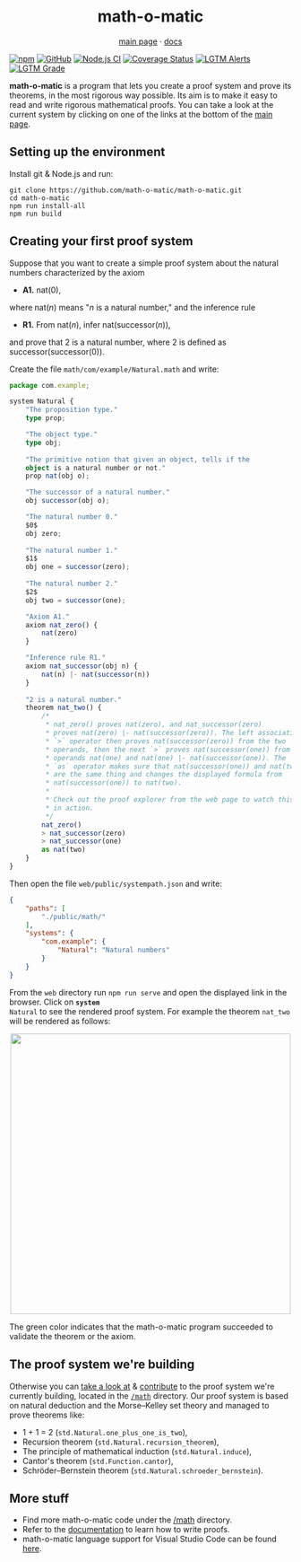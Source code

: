 <h1 align="center">math-o-matic</h1>
<p align="center"><a href="https://math-o-matic.github.io/math-o-matic/index.html">main page</a> &middot; <a href="https://math-o-matic.github.io/math-o-matic/docs/index.html">docs</a></p>

[![npm](https://img.shields.io/npm/v/math-o-matic)](https://www.npmjs.com/package/math-o-matic)
[![GitHub](https://img.shields.io/github/license/math-o-matic/math-o-matic)](https://github.com/math-o-matic/math-o-matic/blob/master/LICENSE)
[![Node.js CI](https://github.com/math-o-matic/math-o-matic/actions/workflows/test-and-build.yml/badge.svg)](https://github.com/math-o-matic/math-o-matic/actions/workflows/test-and-build.yml)
[![Coverage Status](https://img.shields.io/coveralls/github/math-o-matic/math-o-matic)](https://coveralls.io/github/math-o-matic/math-o-matic?branch=master)
[![LGTM Alerts](https://img.shields.io/lgtm/alerts/github/math-o-matic/math-o-matic)](https://lgtm.com/projects/g/math-o-matic/math-o-matic/alerts/)
[![LGTM Grade](https://img.shields.io/lgtm/grade/javascript/github/math-o-matic/math-o-matic)](https://lgtm.com/projects/g/math-o-matic/math-o-matic/context:javascript)

**math-o-matic** is a program that lets you create a proof system and prove its theorems, in the most rigorous way possible. Its aim is to make it easy to read and write rigorous mathematical proofs. You can take a look at the current system by clicking on one of the links at the bottom of the [main page](https://math-o-matic.github.io/math-o-matic/index.html).

## Setting up the environment

Install git & Node.js and run:

```shell
git clone https://github.com/math-o-matic/math-o-matic.git
cd math-o-matic
npm run install-all
npm run build
```

## Creating your first proof system

Suppose that you want to create a simple proof system about the natural numbers characterized by the axiom

* <b>A1.</b> nat(0),

where nat(*n*) means "*n* is a natural number," and the inference rule

* <b>R1.</b> From nat(*n*), infer nat(successor(*n*)),

and prove that 2 is a natural number, where 2 is defined as successor(successor(0)).

Create the file `math/com/example/Natural.math` and write:

```ts
package com.example;

system Natural {
    "The proposition type."
    type prop;

    "The object type."
    type obj;
    
    "The primitive notion that given an object, tells if the
    object is a natural number or not."
    prop nat(obj o);

    "The successor of a natural number."
    obj successor(obj o);

    "The natural number 0."
    $0$
    obj zero;
    
    "The natural number 1."
    $1$
    obj one = successor(zero);
    
    "The natural number 2."
    $2$
    obj two = successor(one);

    "Axiom A1."
    axiom nat_zero() {
        nat(zero)
    }

    "Inference rule R1."
    axiom nat_successor(obj n) {
        nat(n) |- nat(successor(n))
    }
    
    "2 is a natural number."
    theorem nat_two() {
        /*
         * nat_zero() proves nat(zero), and nat_successor(zero)
         * proves nat(zero) |- nat(successor(zero)). The left associative
         * `>` operator then proves nat(successor(zero)) from the two
         * operands, then the next `>` proves nat(successor(one)) from the
         * operands nat(one) and nat(one) |- nat(successor(one)). The
         * `as` operator makes sure that nat(successor(one)) and nat(two)
         * are the same thing and changes the displayed formula from
         * nat(successor(one)) to nat(two).
         *
         * Check out the proof explorer from the web page to watch this
         * in action.
         */
        nat_zero()
        > nat_successor(zero)
        > nat_successor(one)
        as nat(two)
    }
}
```

Then open the file `web/public/systempath.json` and write:

```json
{
    "paths": [
        "./public/math/"
    ],
    "systems": {
        "com.example": {
            "Natural": "Natural numbers"
        }
    }
}
```

From the `web` directory run `npm run serve` and open the displayed link in the browser. Click on <code><b>system</b> Natural</code> to see the rendered proof system. For example the theorem `nat_two` will be rendered as follows:

<p align="center"><img src="https://i.imgur.com/cKuIigA.png" width="500px"></p>

The green color indicates that the math-o-matic program succeeded to validate the theorem or the axiom.

## The proof system we're building

Otherwise you can [take a look at](https://math-o-matic.github.io/math-o-matic/index.html) & [contribute](/CONTRIBUTING.md) to the proof system we're currently building, located in the [`/math`](/math) directory. Our proof system is based on natural deduction and the Morse&ndash;Kelley set theory and managed to prove theorems like:

* 1 + 1 = 2 (`std.Natural.one_plus_one_is_two`),
* Recursion theorem (`std.Natural.recursion_theorem`),
* The principle of mathematical induction (`std.Natural.induce`),
* Cantor's theorem (`std.Function.cantor`),
* Schröder–Bernstein theorem (`std.Natural.schroeder_bernstein`).

## More stuff

* Find more math-o-matic code under the [/math](/math) directory.
* Refer to the [documentation](https://math-o-matic.github.io/math-o-matic/docs/index.html) to learn how to write proofs.
* math-o-matic language support for Visual Studio Code can be found [here](https://github.com/math-o-matic/vscode).
